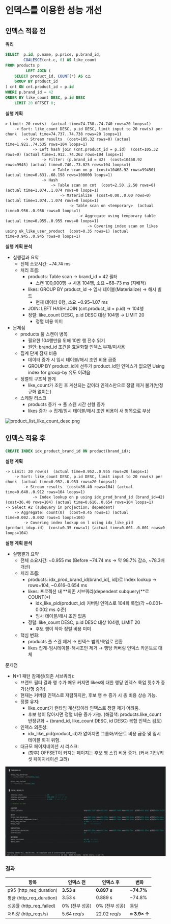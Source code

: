 
# 인덱스를 이용한 성능 개선

## 인덱스 적용 전
**쿼리**
```sql
SELECT  p.id, p.name, p.price, p.brand_id,
        COALESCE(cnt.c, 0) AS like_count
FROM products p
         LEFT JOIN (
    SELECT product_id, COUNT(*) AS c스
    GROUP BY product_id
) cnt ON cnt.product_id = p.id
WHERE p.brand_id = 42        
ORDER BY like_count DESC, p.id DESC
    LIMIT 20 OFFSET 0;
```

**실행 계획**

```
> Limit: 20 row(s)  (actual time=74.738..74.740 rows=20 loops=1)
    -> Sort: like_count DESC, p.id DESC, limit input to 20 row(s) per chunk  (actual time=74.737..74.738 rows=20 loops=1)
        -> Stream results  (cost=105.32 rows=0) (actual time=1.921..74.535 rows=104 loops=1)
            -> Left hash join (cnt.product_id = p.id)  (cost=105.32 rows=0) (actual time=1.912..74.262 rows=104 loops=1)
                -> Filter: (p.brand_id = 42)  (cost=10468.92 rows=9945) (actual time=0.740..73.025 rows=104 loops=1)
                    -> Table scan on p  (cost=10468.92 rows=99450) (actual time=0.631..68.198 rows=100000 loops=1)
                -> Hash
                    -> Table scan on cnt  (cost=2.50..2.50 rows=0) (actual time=1.074..1.074 rows=0 loops=1)
                        -> Materialize  (cost=0.00..0.00 rows=0) (actual time=1.074..1.074 rows=0 loops=1)
                            -> Table scan on <temporary>  (actual time=0.956..0.956 rows=0 loops=1)
                                -> Aggregate using temporary table  (actual time=0.955..0.955 rows=0 loops=1)
                                    -> Covering index scan on likes using uk_like_user_product  (cost=0.35 rows=1) (actual time=0.945..0.945 rows=0 loops=1)

```

**실행 계획 분석**
* 실행결과 요약
  * 전체 소요시간: ~74.74 ms
  * 처리 흐름:
      * products: Table scan → brand_id = 42 필터
          * 스캔 100,000행 → 사용 104행, 소요 ~68–73 ms (지배적)
      * likes: GROUP BY product_id → 임시 테이블(Materialize) → 해시 빌드
          * 현재 데이터 0행, 소요 ~0.95–1.07 ms
      * JOIN: LEFT HASH JOIN (cnt.product_id = p.id) → 104행
      * 정렬: like_count DESC, p.id DESC 대상 104행 → LIMIT 20
          * 정렬 비용 미미
* 문제점
  * products 풀 스캔이 병목
      * 필요한 104행만을 위해 10만 행 전수 읽기
      * 원인: brand_id 조건을 효율화할 인덱스 부재/미사용
  * 집계 단계 잠재 비용
      * 데이터 증가 시 임시 테이블/해시 조인 비용 급증
      * GROUP BY product_id에 선두가 product_id인 인덱스가 없으면 Using index for group-by 유도 어려움
  * 정렬의 구조적 한계
      * like_count가 조인 후 계산되는 값이라 인덱스만으로 정렬 제거 불가(반정규화 없이는)
  * 스케일 리스크
      * products 증가 → 풀 스캔 시간 선형 증가
      * likes 증가 → 집계/임시 테이블/해시 조인 비용이 새 병목으로 부상

![product_list_like_count_desc.png](../image/product_list_like_count_desc.png)

## 인덱스 적용 후
```sql
CREATE INDEX idx_product_brand_id ON product(brand_id);
```

**실행 계획**
```
-> Limit: 20 row(s)  (actual time=0.952..0.955 rows=20 loops=1)
    -> Sort: like_count DESC, p.id DESC, limit input to 20 row(s) per chunk  (actual time=0.952..0.953 rows=20 loops=1)
        -> Stream results  (cost=36.40 rows=104) (actual time=0.640..0.912 rows=104 loops=1)
            -> Index lookup on p using idx_prod_brand_id (brand_id=42)  (cost=36.40 rows=104) (actual time=0.616..0.654 rows=104 loops=1)
-> Select #2 (subquery in projection; dependent)
    -> Aggregate: count(0)  (cost=0.45 rows=1) (actual time=0.002..0.002 rows=1 loops=104)
        -> Covering index lookup on l using idx_like_pid (product_id=p.id)  (cost=0.35 rows=1) (actual time=0.001..0.001 rows=0 loops=104)

```
**실행 계획 분석**
* 실행결과 요약
  * 전체 소요시간: ~0.955 ms (Before ~74.74 ms → 약 98.7% 감소, ~78.3배 개선)
  * 처리 흐름:
      * products: idx_prod_brand_id(brand_id[, id])로 Index lookup → rows=104, ~0.616–0.654 ms
      * likes: 프로젝션 내 **의존 서브쿼리(dependent subquery)**로 COUNT(*)
          * idx_like_pid(product_id) 커버링 인덱스로 104회 룩업(각 ~0.001–0.002 ms 수준)
          * 임시 테이블/해시 조인 없음
      * 정렬: like_count DESC, p.id DESC 대상 104행, LIMIT 20
          * 후보 행이 작아 정렬 비용 미미
  * 핵심 변화:
      * products 풀 스캔 제거 → 인덱스 범위/룩업로 전환
      * likes 집계-임시테이블-해시조인 제거 → 행당 커버링 인덱스 카운트로 대체

문제점
* N+1 패턴 잠재성(의존 서브쿼리):
    * 브랜드 필터 결과 행 수가 매우 커지면 likes에 대한 행당 인덱스 룩업 횟수가 증가(선형 증가).
    * 현재는 커버링 인덱스로 저렴하지만, 후보 행 수 증가 시 총 비용 상승 가능.
  * 정렬 유지:
      * like_count가 런타임 계산값이라 인덱스로 정렬 제거 어려움.
      * 후보 행이 많아지면 정렬 비용 증가 가능. (해결책: products.like_count 반정규화 + (brand_id, like_count DESC, id DESC) 복합 인덱스 검토)
  * 인덱스 의존성:
      * idx_like_pid(product_id)가 없어지면 그룹화/카운트 비용 급증 및 임시 테이블 회귀 위험.
  * 대규모 페이지네이션 시 리스크:
      * (향후) OFFSET이 커지는 페이지는 후보 행 스킵 비용 증가. (커서 기반/키셋 페이지네이션 고려)


![product_list_index_brandId.png](../image/product_list_index_brandId.png)


### 결과
| 항목 | 인덱스 전 | 인덱스 후 | 변화 |
| --- | --- | --- | --- |
| p95 (http_req_duration) | **3.53 s** | **0.897 s** | **−74.7%** |
| 평균 (http_req_duration) | 3.53 s | 0.889 s | −74.8% |
| 성공률 (http_req_failed) | 0% (전부 성공) | 0% (전부 성공) | 동일 |
| 처리량 (http_reqs/s) | 5.64 req/s | 22.02 req/s | **≈ 3.9× ↑** |

